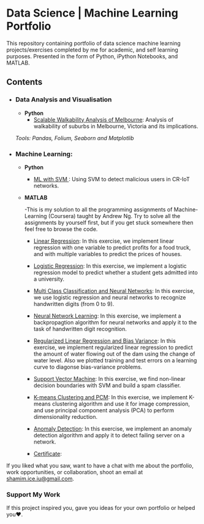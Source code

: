 # Data Science | Machine Learning Portfolio
This repository containing portfolio of data science machine learning projects/exercises completed by me for academic, and self learning purposes. Presented in the form of Python, iPython Notebooks, and MATLAB.


## Contents


- ### Data Analysis and Visualisation
	- __Python__
		- [Scalable Walkability Analysis of Melbourne](https://github.com/sajal2692/Scalable-Walkability-Analysis-of-Melbourne): Analysis of walkability of suburbs in Melbourne, Victoria and its implications.
		
	_Tools: Pandas, Folium, Seaborn and Matplotlib_

	

- ### Machine Learning: 

	- __Python__
		
		- [ML with SVM ](https://colab.research.google.com/drive/12EKBNMzMX78fA7nWEes5TsBUABNqjnzV): Using SVM to detect malicious users in CR-IoT networks.

	- __MATLAB__
		
		-This is my solution to all the programming assignments of Machine-Learning (Coursera) taught by Andrew Ng. Try to solve all the assignments by yourself first, but if you get stuck somewhere then feel free to browse the code.

		- [Linear Regression](https://github.com/shamim-ice/shamim_Portfolio/tree/main/Linear%20Regression): In this exercise, we implement linear regression with one variable to predict profits for a food truck, and with multiple variables to predict the prices of houses.
		- [Logistic Regression](https://github.com/shamim-ice/shamim_Portfolio/tree/main/Logistic%20Regression): In this exercise, we implement a logistic regression model to predict whether a student gets admitted into a university.
		- [Multi Class Classification and Neural Networks](https://github.com/shamim-ice/shamim_Portfolio/tree/main/Multi%20Class%20and%20NN): In this exercise, we use logistic regression and neural networks to recognize handwritten digits (from 0 to 9).
		- [Neural Network Learning](https://github.com/shamim-ice/shamim_Portfolio/tree/main/NN%20Learning): In this exercise, we implement a backpropagtion algorithm for neural networks and apply it to the task of handwritten digit recognition.
		- [Regularized Linear Regression and Bias Variance](https://github.com/shamim-ice/shamim_Portfolio/tree/main/Regularized%20Linear%20Regression%20and%20BiasVariance): In this exercise, we implement regularized linear regression to predict the amount of water flowing out of the dam using the change of water level. Also we plotted training and test errors on a learning curve to diagonse bias-variance problems.
		- [Support Vector Machine](https://github.com/shamim-ice/shamim_Portfolio/tree/main/Support%20Vector%20Machines): In this exercise, we find non-linear decision boundaries with SVM and build a spam classifier.
		- [K-means Clustering and PCM](https://github.com/shamim-ice/shamim_Portfolio/tree/main/K-Means%20Clustering%20and%20PCA): In this exercise, we implement K-means clustering algorithm and use it for image compression,  and use principal component analysis (PCA) to perform dimensionality reduction.
		
		- [Anomaly Detection](https://github.com/shamim-ice/shamim_Portfolio/tree/main/Anomaly%20Detection): In this exercise, we implement an anomaly detection algorithm and apply it to detect failing server on a network.
		- [Certificate](https://github.com/shamim-ice/shamim_Portfolio/blob/main/Coursera_Machine_Learning_ng.pdf):



If you liked what you saw, want to have a chat with me about the portfolio, work opportunities, or collaboration, shoot an email at shamim.ice.iu@gmail.com. 

### Support My Work

If this project inspired you, gave you ideas for your own portfolio or helped you❤️.   

